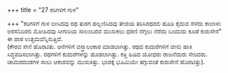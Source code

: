 +++
title = "27 ಕರಿಗಳಿಗೆ ಗುಳ"

+++
"ಕರಿಗಳಿಗೆ ಗುಳ ಬೀಸಿದವು ರಥ ತುರಗ ಹಲ್ಲಣಿಸಿದವು ತೇಜಿಯ ತರಿಸಿರಥದಲಿ ಹೂಡಿ ಕೈದುವ ಸೆಳೆದು ಕಾಲಾಳು ಅರಸನಿದಿರಲಿ ಮೋಹಿದವು ಸೀಗುರಿಯ ಸಾಲಂಬರವ ಮುಸುಕಲು ಧರಣಿ ನೆಗ್ಗಲು ನೆರೆದು ಬಂದುದು ಕೂಡೆ ಕುರುಸೇನೆ" ಈ ಪಾಠ ಉತ್ತಮವೆನ್ನಿಸುತ್ತಿದೆ.  
(ಕೌರವ ಸೇನೆ ಹೊರಟಿತು. ಆನೆಗಳಿಗೆ ವಸ್ತ್ರಾಲಂಕಾರ ಮಾಡಲಾಗಿತ್ತು. ರಥದ ಕುದುರೆಗಳಿಗೆ ಜೀನು ಹಾಕಿ ಸಿದ್ಧಪಡಿಸಲಾಗಿತ್ತು. ರಥಗಳಿಗೆ ಕುದುರೆಗಳನ್ನು ಹೂಡಲಾಗಿತ್ತು. ಕತ್ತಿ ಹಿಡಿದ ಯೋಧರು ರಾಜನೆದುರು ಸೇರಿದರು. ಚಾಮರದಂಡಗಳ ಸಾಲು ಆಕಾಶವನ್ನು ಮುಸುಕಿತ್ತು. ಭಾರಕ್ಕೆ ಭೂಮಿಯೇ ತಗ್ಗುವಂತೆ ಕುರುಸೇನೆ ಹೊರಟಿತ್ತು).